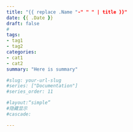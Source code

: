 ```yaml
---
title: "{{ replace .Name "-" " " | title }}"
date: {{ .Date }}
draft: false
# 
tags:
- tag1
- tag2
categories:
- cat1
- cat2
summary: "Here is summary"

#slug: your-url-slug
#series: ["Documentation"]
#series_order: 11

#layout:“simple”
#隐藏显示
#cascade:

---
```

